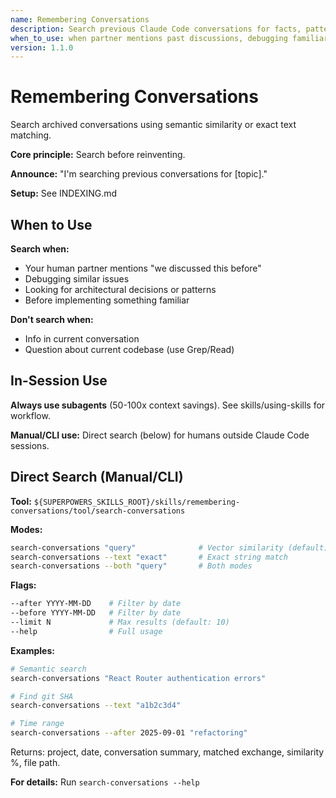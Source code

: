 ```yaml
---
name: Remembering Conversations
description: Search previous Claude Code conversations for facts, patterns, decisions, and context using semantic or text search
when_to_use: when partner mentions past discussions, debugging familiar issues, or seeking historical context about decisions and patterns
version: 1.1.0
---
```


# Remembering Conversations

Search archived conversations using semantic similarity or exact text matching.

**Core principle:** Search before reinventing.

**Announce:** "I'm searching previous conversations for [topic]."

**Setup:** See INDEXING.md

## When to Use

**Search when:**
- Your human partner mentions "we discussed this before"
- Debugging similar issues
- Looking for architectural decisions or patterns
- Before implementing something familiar

**Don't search when:**
- Info in current conversation
- Question about current codebase (use Grep/Read)

## In-Session Use

**Always use subagents** (50-100x context savings). See skills/using-skills for workflow.

**Manual/CLI use:** Direct search (below) for humans outside Claude Code sessions.

## Direct Search (Manual/CLI)

**Tool:** `${SUPERPOWERS_SKILLS_ROOT}/skills/remembering-conversations/tool/search-conversations`

**Modes:**
```bash
search-conversations "query"              # Vector similarity (default)
search-conversations --text "exact"       # Exact string match
search-conversations --both "query"       # Both modes
```

**Flags:**
```bash
--after YYYY-MM-DD    # Filter by date
--before YYYY-MM-DD   # Filter by date
--limit N             # Max results (default: 10)
--help                # Full usage
```

**Examples:**
```bash
# Semantic search
search-conversations "React Router authentication errors"

# Find git SHA
search-conversations --text "a1b2c3d4"

# Time range
search-conversations --after 2025-09-01 "refactoring"
```

Returns: project, date, conversation summary, matched exchange, similarity %, file path.

**For details:** Run `search-conversations --help`
